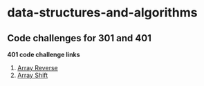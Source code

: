 # data-structures-and-algorithms
## Code challenges for 301 and 401


**401 code challenge links**
1. [Array Reverse](./challenges/ArrayReverse.java)
2. [Array Shift](./challenges/array_shift)
